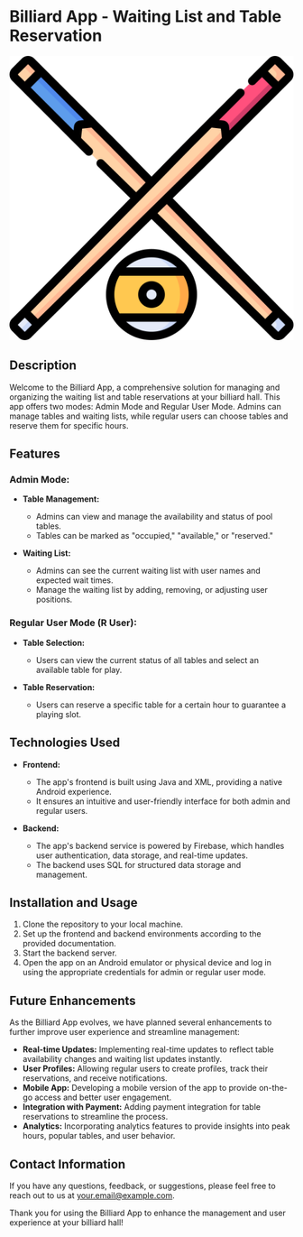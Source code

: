 # Billiard App - Waiting List and Table Reservation

![App Logo](https://raw.githubusercontent.com/OfirMikel/Billiard-App/master/app/src/main/res/drawable/icon_x.png)

## Description

Welcome to the Billiard App, a comprehensive solution for managing and organizing the waiting list and table reservations at your billiard hall. This app offers two modes: Admin Mode and Regular User Mode. Admins can manage tables and waiting lists, while regular users can choose tables and reserve them for specific hours.

## Features

### Admin Mode:

- **Table Management:**
  - Admins can view and manage the availability and status of pool tables.
  - Tables can be marked as "occupied," "available," or "reserved."

- **Waiting List:**
  - Admins can see the current waiting list with user names and expected wait times.
  - Manage the waiting list by adding, removing, or adjusting user positions.

### Regular User Mode (R User):

- **Table Selection:**
  - Users can view the current status of all tables and select an available table for play.

- **Table Reservation:**
  - Users can reserve a specific table for a certain hour to guarantee a playing slot.

## Technologies Used

- **Frontend:**
  - The app's frontend is built using Java and XML, providing a native Android experience.
  - It ensures an intuitive and user-friendly interface for both admin and regular users.

- **Backend:**
  - The app's backend service is powered by Firebase, which handles user authentication, data storage, and real-time updates.
  - The backend uses SQL for structured data storage and management.

## Installation and Usage

1. Clone the repository to your local machine.
2. Set up the frontend and backend environments according to the provided documentation.
3. Start the backend server.
4. Open the app on an Android emulator or physical device and log in using the appropriate credentials for admin or regular user mode.

## Future Enhancements

As the Billiard App evolves, we have planned several enhancements to further improve user experience and streamline management:

- **Real-time Updates:** Implementing real-time updates to reflect table availability changes and waiting list updates instantly.
- **User Profiles:** Allowing regular users to create profiles, track their reservations, and receive notifications.
- **Mobile App:** Developing a mobile version of the app to provide on-the-go access and better user engagement.
- **Integration with Payment:** Adding payment integration for table reservations to streamline the process.
- **Analytics:** Incorporating analytics features to provide insights into peak hours, popular tables, and user behavior.

## Contact Information

If you have any questions, feedback, or suggestions, please feel free to reach out to us at [your.email@example.com](mailto:your.email@example.com).

Thank you for using the Billiard App to enhance the management and user experience at your billiard hall!
